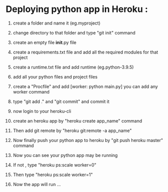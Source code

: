 # Deploying python app in Heroku :


1. create a folder and name it (eg.myproject)

2. change directory to that folder and type "git init" command

3. create an empty file __init__.py file

4. create a requirements.txt file and add all the required modules for that project

5. create a runtime.txt file and add runtime (eg.python-3.9.5)

6. add all your python files and project files

7. create a "Procfile" and add [worker: python main.py] you can add any worker command

8. type "git add ." and "git commit" and commit it

9. now login to your heroku-cli

10. create an heroku app by "heroku create app_name" command

11. Then add git remote by "heroku git:remote -a app_name"

12. Now finally push your python app to heroku by "git push heroku master" command

13. Now you can see your python app may be running

14. If not , type "heroku ps:scale worker=0"

15. Then type "heroku ps:scale worker=1"

16. Now the app will run ...

